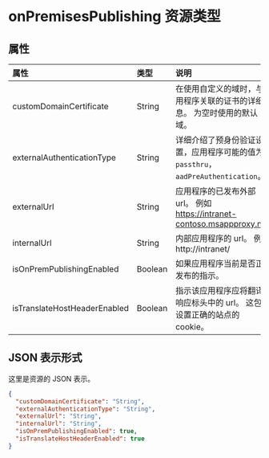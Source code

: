 # <a name="onpremisespublishing-resource-type"></a>onPremisesPublishing 资源类型




## <a name="properties"></a>属性
| 属性     | 类型   |说明|
|:---------------|:--------|:----------|
|customDomainCertificate|String|在使用自定义的域时，与应用程序关联的证书的详细信息。 为空时使用的默认域。|
|externalAuthenticationType|String|详细介绍了预身份验证设置，应用程序可能的值为︰ `passthru`， `aadPreAuthentication`。|
|externalUrl|String|应用程序的已发布外部 url。 例如 https://intranet-contoso.msappproxy.net/  |
|internalUrl|String|内部应用程序的 url。 例如 http://intranet/|
|isOnPremPublishingEnabled|Boolean|如果应用程序当前是否正在发布的指示。|
|isTranslateHostHeaderEnabled|Boolean|指示该应用程序应将翻译的响应标头中的 url。 这包括设置正确的站点的 cookie。|

## <a name="json-representation"></a>JSON 表示形式

这里是资源的 JSON 表示。

<!-- {
  "blockType": "resource",
  "optionalProperties": [

  ],
  "@odata.type": "microsoft.graph.onPremisesPublishing"
}-->

```json
{
  "customDomainCertificate": "String",
  "externalAuthenticationType": "String",
  "externalUrl": "String",
  "internalUrl": "String",
  "isOnPremPublishingEnabled": true,
  "isTranslateHostHeaderEnabled": true
}

```

<!-- uuid: 8fcb5dbc-d5aa-4681-8e31-b001d5168d79
2015-10-25 14:57:30 UTC -->
<!-- {
  "type": "#page.annotation",
  "description": "onPremisesPublishing resource",
  "keywords": "",
  "section": "documentation",
  "tocPath": ""
}-->